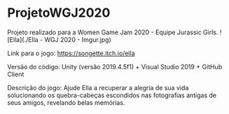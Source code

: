 # ProjetoWGJ2020
Projeto realizado para a Women Game Jam 2020 - Equipe Jurassic Girls.
![Ella](./Ella - WGJ 2020 - Imgur.jpg)


Link para o jogo: https://songette.itch.io/ella

Versão do código: Unity (versão 2019.4.5f1) + Visual Studio 2019 + GitHub Client

Descrição do jogo: Ajude Ella a recuperar a alegria de sua vida solucionando os quebra-cabeças escondidos nas fotografias antigas de seus amigos, revelando belas memórias.
